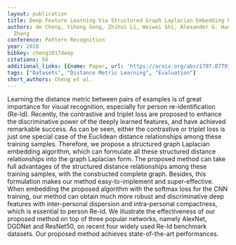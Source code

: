```yaml
---
layout: publication
title: Deep Feature Learning Via Structured Graph Laplacian Embedding For Person Re-identification
authors: de Cheng, Yihong Gong, Zhihui Li, Weiwei Shi, Alexander G. Hauptmann, Nanning
  Zheng
conference: Pattern Recognition
year: 2018
bibkey: cheng2017deep
citations: 56
additional_links: [{name: Paper, url: 'https://arxiv.org/abs/1707.07791'}]
tags: ["Datasets", "Distance Metric Learning", "Evaluation"]
short_authors: Cheng et al.
---
```

Learning the distance metric between pairs of examples is of great importance
for visual recognition, especially for person re-identification (Re-Id).
Recently, the contrastive and triplet loss are proposed to enhance the
discriminative power of the deeply learned features, and have achieved
remarkable success. As can be seen, either the contrastive or triplet loss is
just one special case of the Euclidean distance relationships among these
training samples. Therefore, we propose a structured graph Laplacian embedding
algorithm, which can formulate all these structured distance relationships into
the graph Laplacian form. The proposed method can take full advantages of the
structured distance relationships among these training samples, with the
constructed complete graph. Besides, this formulation makes our method
easy-to-implement and super-effective. When embedding the proposed algorithm
with the softmax loss for the CNN training, our method can obtain much more
robust and discriminative deep features with inter-personal dispersion and
intra-personal compactness, which is essential to person Re-Id. We illustrate
the effectiveness of our proposed method on top of three popular networks,
namely AlexNet, DGDNet and ResNet50, on recent four widely used Re-Id benchmark
datasets. Our proposed method achieves state-of-the-art performances.
